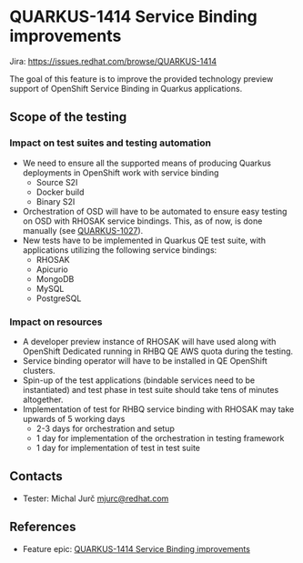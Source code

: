 # QUARKUS-1414 Service Binding improvements

Jira: https://issues.redhat.com/browse/QUARKUS-1414

The goal of this feature is to improve the provided technology preview support of OpenShift Service Binding in Quarkus
applications.

## Scope of the testing

### Impact on test suites and testing automation
* We need to ensure all the supported means of producing Quarkus deployments in OpenShift work with service binding
  * Source S2I
  * Docker build
  * Binary S2I
* Orchestration of OSD will have to be automated to ensure easy testing on OSD with RHOSAK service bindings. This, as of
  now, is done manually (see [QUARKUS-1027](https://issues.redhat.com/browse/QUARKUS-1027)).
* New tests have to be implemented in Quarkus QE test suite, with applications utilizing the following service bindings:
  * RHOSAK
  * Apicurio
  * MongoDB
  * MySQL
  * PostgreSQL

### Impact on resources
* A developer preview instance of RHOSAK will have used along with OpenShift Dedicated running in RHBQ QE AWS quota
  during the testing.
* Service binding operator will have to be installed in QE OpenShift clusters.
* Spin-up of the test applications (bindable services need to be instantiated) and test phase in test suite should take
  tens of minutes altogether.
* Implementation of test for RHBQ service binding with RHOSAK may take upwards of 5 working days
  * 2-3 days for orchestration and setup
  * 1 day for implementation of the orchestration in testing framework
  * 1 day for implementation of test in test suite

## Contacts
* Tester: Michal Jurč <mjurc@redhat.com>

## References
* Feature epic: [QUARKUS-1414 Service Binding improvements](https://issues.redhat.com/browse/QUARKUS-1414)
